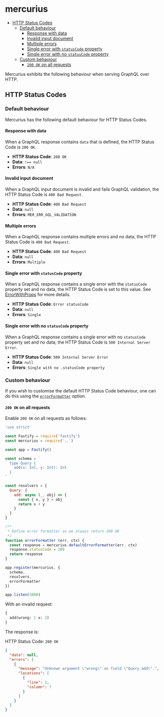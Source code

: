 # mercurius

- [HTTP Status Codes](#http-status-codes)
  - [Default behaviour](#default-behaviour)
    - [Response with data](#response-with-data)
    - [Invalid input document](#invalid-input-document)
    - [Multiple errors](#multiple-errors)
    - [Single error with `statusCode` property](#single-error-with-statuscode-property)
    - [Single error with no `statusCode` property](#single-error-with-no-statuscode-property)
  - [Custom behaviour](#custom-behaviour)
    - [`200 OK` on all requests](#200-ok-on-all-requests)

Mercurius exhibits the following behaviour when serving GraphQL over HTTP.

## HTTP Status Codes

### Default behaviour

Mercurius has the following default behaviour for HTTP Status Codes.

#### Response with data

When a GraphQL response contains `data` that is defined, the HTTP Status Code is `200 OK`.

- **HTTP Status Code**: `200 OK`
- **Data**: `!== null`
- **Errors**: `N/A`

#### Invalid input document

When a GraphQL input document is invalid and fails GraphQL validation, the HTTP Status Code is `400 Bad Request`.

- **HTTP Status Code**: `400 Bad Request`
- **Data**: `null`
- **Errors**: `MER_ERR_GQL_VALIDATION`

#### Multiple errors

When a GraphQL response contains multiple errors and no data, the HTTP Status Code is `400 Bad Request`.

- **HTTP Status Code**: `400 Bad Request`
- **Data**: `null`
- **Errors**: `Multiple`

#### Single error with `statusCode` property

When a GraphQL response contains a single error with the `statusCode` property set and no data, the HTTP Status Code is set to this value. See [ErrorWithProps](./api/options.md#errorwithprops) for more details.

- **HTTP Status Code**: `Error statusCode`
- **Data**: `null`
- **Errors**: `Single`

#### Single error with no `statusCode` property

When a GraphQL response contains a single error with no `statusCode` property set and no data, the HTTP Status Code is `500 Internal Server Error`.

- **HTTP Status Code**: `500 Internal Server Error`
- **Data**: `null`
- **Errors**: `Single with no .statusCode property`

### Custom behaviour

If you wish to customise the default HTTP Status Code behaviour, one can do this using the [`errorFormatter`](./api/options.md#plugin-options) option.

#### `200 OK` on all requests

Enable `200 OK` on all requests as follows:

```js
'use strict'

const Fastify = require('fastify')
const mercurius = require('..')

const app = Fastify()

const schema = `
  type Query {
    add(x: Int, y: Int): Int
  }
`

const resolvers = {
  Query: {
    add: async (_, obj) => {
      const { x, y } = obj
      return x + y
    }
  }
}

/**
 * Define error formatter so we always return 200 OK
 */
function errorFormatter (err, ctx) {
  const response = mercurius.defaultErrorFormatter(err, ctx)
  response.statusCode = 200
  return response
}

app.register(mercurius, {
  schema,
  resolvers,
  errorFormatter
})

app.listen(3000)
```

With an invalid request:

```graphql
{
  add(wrong: 1 x: 2)
}
```

The response is:

HTTP Status Code: `200 OK`

```json
{
  "data": null,
  "errors": [
    {
      "message": "Unknown argument \"wrong\" on field \"Query.add\".",
      "locations": [
        {
          "line": 2,
          "column": 7
        }
      ]
    }
  ]
}
```